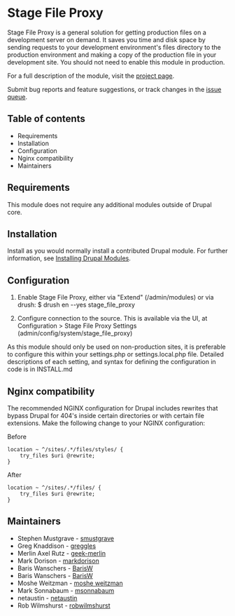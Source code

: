 # Stage File Proxy

Stage File Proxy is a general solution for getting production files
on a development server on demand. It saves you time and disk space
by sending requests to your development environment's files directory
to the production environment and making a copy of the production file
in your development site. You should not need to enable this module
in production.

For a full description of the module, visit the
[project page](https://www.drupal.org/project/stage_file_proxy).

Submit bug reports and feature suggestions, or track changes in the
[issue queue](https://www.drupal.org/project/issues/stage_file_proxy).


## Table of contents

- Requirements
- Installation
- Configuration
- Nginx compatibility
- Maintainers


## Requirements

This module does not require any additional modules outside of Drupal core.


## Installation

Install as you would normally install a contributed Drupal module. For further
information, see
[Installing Drupal Modules](https://www.drupal.org/docs/extending-drupal/installing-drupal-modules).


## Configuration

1. Enable Stage File Proxy, either via "Extend" (/admin/modules) or via drush:
   $ drush en --yes stage_file_proxy

2. Configure connection to the source. This is available via the UI, at
   Configuration > Stage File Proxy Settings (admin/config/system/stage_file_proxy)

As this module should only be used on non-production sites, it is preferable to
configure this within your settings.php or settings.local.php file. Detailed
descriptions of each setting, and syntax for defining the configuration in code
is in INSTALL.md


## Nginx compatibility

The recommended NGINX configuration for Drupal includes rewrites that bypass
Drupal for 404's inside certain directories or with certain file extensions.
Make the following change to your NGINX configuration:

Before

```
location ~ ^/sites/.*/files/styles/ {
    try_files $uri @rewrite;
}
```

After

```
location ~ ^/sites/.*/files/ {
    try_files $uri @rewrite;
}
```


## Maintainers

- Stephen Mustgrave - [smustgrave](https://www.drupal.org/u/smustgrave)
- Greg Knaddison - [greggles](https://www.drupal.org/u/greggles)
- Merlin Axel Rutz - [geek-merlin](https://www.drupal.org/u/geek-merlin)
- Mark Dorison - [markdorison](https://www.drupal.org/u/markdorison)
- Baris Wanschers - [BarisW](https://www.drupal.org/u/barisw)
- Baris Wanschers - [BarisW](https://www.drupal.org/u/barisw)
- Moshe Weitzman - [moshe weitzman](https://www.drupal.org/u/moshe-weitzman)
- Mark Sonnabaum - [msonnabaum](https://www.drupal.org/u/msonnabaum)
- netaustin - [netaustin](https://www.drupal.org/user/199298)
- Rob Wilmshurst - [robwilmshurst](https://www.drupal.org/u/robwilmshurst)
